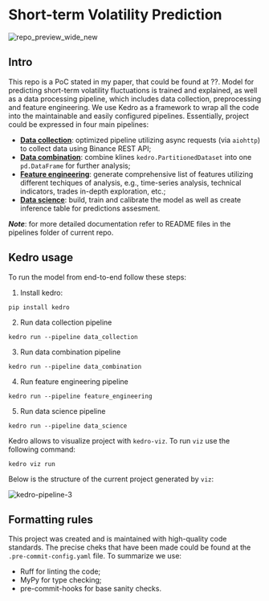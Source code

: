 # Short-term Volatility Prediction
![repo_preview_wide_new](https://github.com/AlexanderShulzhenko/volatility-prediction/assets/80621503/167a7bfc-1d19-4f5c-897b-56bbb65b774c)

## Intro
This repo is a PoC stated in my paper, that could be found at ??. Model for predicting short-term volatility fluctuations is trained and explained, as well as a data processing pipeline, which includes data collection, preprocessing and feature engineering. We use Kedro as a framework to wrap all the code into the maintainable and easily configured pipelines. Essentially, project could be expressed in four main pipelines:
- [**Data collection**](https://github.com/AlexanderShulzhenko/volatility-prediction/blob/main/src/volatility_prediction_model/pipelines/data_collection): optimized pipeline utilizing async requests (via `aiohttp`) to collect data using Binance REST API;
- [**Data combination**](https://github.com/AlexanderShulzhenko/volatility-prediction/tree/main/src/volatility_prediction_model/pipelines/data_combination): combine klines `kedro.PartitionedDataset` into one `pd.DataFrame` for further analysis;
- [**Feature engineering**](https://github.com/AlexanderShulzhenko/volatility-prediction/tree/main/src/volatility_prediction_model/pipelines/feature_engineering): generate comprehensive list of features utilizing different techiques of analysis, e.g., time-series analysis, technical indicators, trades in-depth exploration, etc.;
- [**Data science**](https://github.com/AlexanderShulzhenko/volatility-prediction/tree/main/src/volatility_prediction_model/pipelines/data_science): build, train and calibrate the model as well as create inference table for predictions assesment.

***Note***: for more detailed documentation refer to README files in the pipelines folder of current repo.

## Kedro usage
To run the model from end-to-end follow these steps:
1. Install kedro:
```
pip install kedro
```
2. Run data collection pipeline
```
kedro run --pipeline data_collection
```
3. Run data combination pipeline
```
kedro run --pipeline data_combination
```
4. Run feature engineering pipeline
```
kedro run --pipeline feature_engineering
```
5. Run data science pipeline
```
kedro run --pipeline data_science
```

Kedro allows to visualize project with `kedro-viz`. To run `viz` use the following command:
```
kedro viz run
```
Below is the structure of the current project generated by `viz`:

![kedro-pipeline-3](https://github.com/AlexanderShulzhenko/volatility-prediction/assets/80621503/45d13535-8f5d-494d-8ad9-f08732d3e5a4)

## Formatting rules
This project was created and is maintained with high-quality code standards. The precise cheks that have been made could be found at the `.pre-commit-config.yaml` file. To summarize we use:
- Ruff for linting the code;
- MyPy for type checking;
- pre-commit-hooks for base sanity checks.
